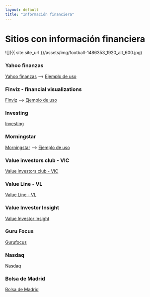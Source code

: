 ```yaml
---
layout: default
title: "Información financiera"
---
```


# Sitios con información financiera

![]({{ site.site_url }}/assets/img/football-1486353_1920_alt_600.jpg)


### Yahoo finanzas
[Yahoo finanzas](https://es.finance.yahoo.com/) --> [Ejemplo de uso](https://www.youtube.com/watch?v=3XC6mfo-CQ4)

### Finviz - financial visualizations
[Finviz](https://finviz.com/) --> [Ejemplo de uso](https://www.youtube.com/watch?v=3XC6mfo-CQ4)

### Investing
[Investing](https://www.investing.com/)

### Morningstar
[Morningstar](https://www.morningstar.es) --> [Ejemplo de uso](https://www.youtube.com/watch?v=cZvosqnOjw0)

### Value investors club - VIC
[Value investors club - VIC](https://www.valueinvestorsclub.com/ideas)

### Value Line - VL
[Value Line - VL](https://www.valueline.com/)

### Value Investor Insight
[Value Investor Insight](https://valueinvestorinsight.com/)

### Guru Focus
[Gurufocus](https://www.gurufocus.com)

### Nasdaq
[Nasdaq](https://www.nasdaq.com/)

### Bolsa de Madrid
[Bolsa de Madrid](http://www.bolsamadrid.es)

